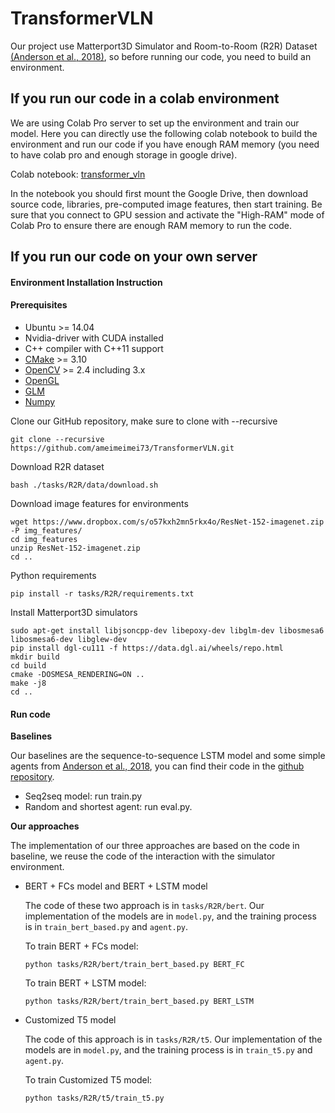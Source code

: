 # TransformerVLN

Our project use Matterport3D Simulator and Room-to-Room (R2R) Dataset [(Anderson et al., 2018)](https://arxiv.org/abs/1711.07280), so before running our code, you need to build an environment. 



## If you run our code in a colab environment

We are using Colab Pro server to set up the environment and train our model. Here you can directly use the following colab notebook to build the environment and run our code if you have enough RAM memory (you need to have colab pro and enough storage in google drive).

Colab notebook: [transformer_vln](https://colab.research.google.com/drive/164ULWvQg_Bricrw95Z3E1XsozmpdjgRl?usp=sharing)

In the notebook you should first mount the Google Drive, then download source code, libraries, pre-computed image features, then start training. Be sure that you connect to GPU session and activate the "High-RAM" mode of Colab Pro to ensure there are enough RAM memory to run the code. 



## If you run our code on your own server

#### Environment Installation Instruction

#### Prerequisites

- Ubuntu >= 14.04
- Nvidia-driver with CUDA installed 
- C++ compiler with C++11 support
- [CMake](https://cmake.org/) >= 3.10
- [OpenCV](http://opencv.org/) >= 2.4 including 3.x
- [OpenGL](https://www.opengl.org/)
- [GLM](https://glm.g-truc.net/0.9.8/index.html)
- [Numpy](http://www.numpy.org/)



Clone our GitHub repository, make sure to clone with --recursive

```
git clone --recursive https://github.com/ameimeimei73/TransformerVLN.git
```

Download R2R dataset

```
bash ./tasks/R2R/data/download.sh
```

Download image features for environments

```
wget https://www.dropbox.com/s/o57kxh2mn5rkx4o/ResNet-152-imagenet.zip -P img_features/
cd img_features
unzip ResNet-152-imagenet.zip
cd ..
```

Python requirements

```
pip install -r tasks/R2R/requirements.txt
```

Install Matterport3D simulators

```
sudo apt-get install libjsoncpp-dev libepoxy-dev libglm-dev libosmesa6 libosmesa6-dev libglew-dev
pip install dgl-cu111 -f https://data.dgl.ai/wheels/repo.html
mkdir build
cd build
cmake -DOSMESA_RENDERING=ON ..
make -j8
cd ..
```



#### Run code

**Baselines**

Our baselines are the sequence-to-sequence LSTM model and some simple agents from [Anderson et al., 2018](https://arxiv.org/abs/1711.07280), you can find their code in the [github repository](https://github.com/peteanderson80/Matterport3DSimulator/tree/master/tasks/R2R). 

- Seq2seq model: run train.py
- Random and shortest agent: run eval.py.



**Our approaches**

The implementation of our three approaches are based on the code in baseline, we reuse the code of the interaction with the simulator environment. 

- BERT + FCs model and BERT + LSTM model

  The code of these two approach is in `tasks/R2R/bert`. Our implementation of the models are in `model.py`, and the training process is in `train_bert_based.py` and `agent.py`.

  To train BERT + FCs model:

  ```
  python tasks/R2R/bert/train_bert_based.py BERT_FC
  ```

  To train BERT + LSTM model:

  ```
  python tasks/R2R/bert/train_bert_based.py BERT_LSTM
  ```

- Customized T5 model

  The code of this approach is in `tasks/R2R/t5`. Our implementation of the models are in `model.py`, and the training process is in `train_t5.py` and `agent.py`.

  To train Customized T5 model:

  ```
  python tasks/R2R/t5/train_t5.py
  ```

